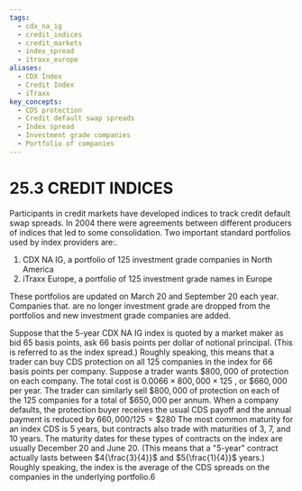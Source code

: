 ```yaml
---
tags:
  - cdx_na_ig
  - credit_indices
  - credit_markets
  - index_spread
  - itraxx_europe
aliases:
  - CDX Index
  - Credit Index
  - iTraxx
key_concepts:
  - CDS protection
  - Credit default swap spreads
  - Index spread
  - Investment grade companies
  - Portfolio of companies
---
```


# 25.3 CREDIT INDICES  

Participants in credit markets have developed indices to track credit default swap spreads. In 2004 there were agreements between different producers of indices that led to some consolidation. Two important standard portfolios used by index providers are:.  

1. CDX NA IG, a portfolio of 125 investment grade companies in North America   
2. iTraxx Europe, a portfolio of 125 investment grade names in Europe  

These portfolios are updated on March 20 and September 20 each year. Companies that. are no longer investment grade are dropped from the portfolios and new investment grade companies are added.  

Suppose that the 5-year CDX NA IG index is quoted by a market maker as bid 65 basis points, ask 66 basis points per dollar of notional principal. (This is referred to as the index spread.) Roughly speaking, this means that a trader can buy CDS protection on all 125 companies in the index for 66 basis points per company. Suppose a trader wants $\$800,000$ of protection on each company. The total cost is $0.0066\times800,000\times125$ , or $\$660,000$ per year. The trader can similarly sell $\$800,000$ of protection on each of the 125 companies for a total of $\$650,000$ per annum. When a company defaults, the protection buyer receives the usual CDS payoff and the annual payment is reduced by $660,000/125=\$280$ The most common maturity for an index CDS is 5 years, but contracts also trade with maturities of 3, 7, and 10 years. The maturity dates for these types of contracts on the index are usually December 20 and June 20. (This means that a "5-year" contract actually lasts between $4{\frac{3}{4}}$ and $5{\frac{1}{4}}$ years.) Roughly speaking, the index is the average of the CDS spreads on the companies in the underlying portfolio.6  
